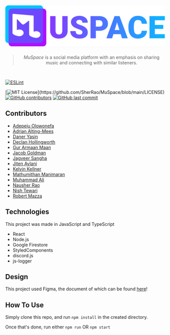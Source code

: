 <h1 align="center"> 
  <a href=""><img src="public/logo.svg" width="512"/></a>
</h1>

<blockquote align="center">
  <em>MuSpace</em> is a social media platform with an emphasis on sharing music and connecting with similar listeners.
</blockquote>

<br/>

[![ESLint](https://github.com/SherRao/CP-317/actions/workflows/eslint.yml/badge.svg)](https://github.com/SherRao/MuSpace/actions/workflows/eslint.yml)

[![MIT License](https://img.shields.io/apm/l/atomic-design-ui.svg?)](https://github.com/SherRao/MuSpace/blob/main/LICENSE)
[![GitHub contributors](https://img.shields.io/github/contributors/SherRao/CP-317.svg?style=flat)](https://github.com/SherRao/MuSpace/graphs/contributors)
[![GitHub last commit](https://img.shields.io/github/last-commit/SherRao/CP-317.svg?style=flat)](https://github.com/SherRao/MuSpace/commits/main)

## Contributors

- [Adepeju Olowonefa](https://www.github.com/Adepeju-nefa)<br/>
- [Adrian Alting-Mees](https://github.com/AdrianAltingMees)<br/>
- [Daner Yasin](https://github.com/danerkestey)<br/>
- [Declan Hollingworth](https://github.com/wowitsdeclan)<br/>
- [Gur Armaan Maan](https://github.com/MAHAULMUSIC)<br/>
- [Jacob Goldman](https://github.com/Caboji)<br/>
- [Jagveer Sangha](https://github.com/Jagveer-Sangha)<br/>
- [Jiten Aylani](https://github.com/aylanij)<br/>
- [Kelvin Kellner](https://github.com/kelvinkellner)<br/>
- [Mathumithan Manimaran](https://www.github.com/MattDank)<br/>
- [Muhammad Ali](https://github.com/zancrash)<br/>
- [Nausher Rao](https://www.github.com/sherrao)<br/>
- [Nish Tewari](https://github.com/XSilviaX)<br/>
- [Robert Mazza](https://github.com/Robert336)<br/>

## Technologies

This project was made in JavaScript and TypeScript

- React
- Node.js
- Google Firestore
- StyledComponents
- discord.js
- js-logger

## Design
This project used Figma, the document of which can be found [here](https://www.figma.com/file/Jh6rAs4sNIZPaELM6qcGEt/Website?node-id=0%3A1)!

## How To Use

Simply clone this repo, and run
`npm install` in the created directory.

Once that's done, run either
`npm run` OR `npm start`
